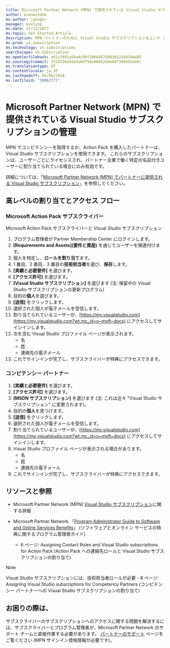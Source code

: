 ```yaml
---
title: Microsoft Partner Network (MPN) で提供されている Visual Studio サブスクリプションの管理 | Microsoft Docs
author: evanwindom
ms.author: jaunger
manager: evelynp
ms.date: 12/11/2017
ms.topic: Get-Started-Article
description: MPN パートナーのために Visual Studio サブスクリプションをエンド ユーザーに割り当てる方法。
ms.prod: vs-subscription
ms.technology: vs-subscriptions
searchscope: VS Subscription
ms.openlocfilehash: a81cf891a58a8c6bf206b057b883d133d92b0a85
ms.sourcegitcommit: 3724338a5da5a6d75ba00452b0a607388b93ed0c
ms.translationtype: HT
ms.contentlocale: ja-JP
ms.lasthandoff: 04/06/2018
ms.locfileid: "30862771"
---
```

# <a name="managing-visual-studio-subscriptions-offered-through-the-microsoft-partner-network-mpn"></a>Microsoft Partner Network (MPN) で提供されている Visual Studio サブスクリプションの管理

MPN でコンピテンシーを取得するか、Action Pack を購入したパートナーは、Visual Studio サブスクリプションを使用できます。 これらのサブスクリプションは、ユーザーごとにライセンスされ、パートナー企業で働く特定の名前付きユーザーに割り当てられている場合にのみ有効です。

詳細については、「[Microsoft Partner Network (MPN) でパートナーに提供される Visual Studio サブスクリプション](program-mpn.md)」を参照してください。

## <a name="high-level-assignment-and-access-flow"></a>高レベルの割り当てとアクセス フロー

### <a name="microsoft-action-pack-subscribers"></a>Microsoft Action Pack サブスクライバー
Microsoft Action Pack サブスクライバーと Visual Studio サブスクリプション

1. プログラム管理者が Partner Membership Center にログインします。
2. **[Requirements and Assets]\(要件と資産\)** を通じてユーザーを関連付けます。
3. 個人を特定し、**ロールを割り当て**ます。
4. 1 番目、2 番目、3 番目の**技術担当者**を選び、**保存**します。
5. **[実績と必要要件]** を選びます。
6. **[アクセス許可]** を選びます。
7. **[Visual Studio サブスクリプション]** を選びます (注: 保留中の Visual Studio サブスクリプションの更新プログラム)
8. 目的の**個人**を選びます。
9. **[送信]** をクリックします。
10. 選択された個人が電子メールを受信します。
11. 割り当てられているユーザーが、[https://my.visualstudio.com](https://my.visualstudio.com?wt.mc_id=o~msft~docs) にアクセスしてサインインします。
12. 次を含む Visual Studio プロファイル ページが表示されます。
    - 名
    - 姓
    - 連絡先の電子メール
13. これでサインインが完了し、サブスクライバーが特典にアクセスできます。


### <a name="competency-partners"></a>コンピテンシー パートナー
1. **[実績と必要要件]** を選びます。
2. **[アクセス許可]** を選びます。
3. **[MSDN サブスクリプション]** を選びます (注: これは近々 "Visual Studio サブスクリプション" に変更されます)。
4. 目的の**個人**を見つけます。
5. **[送信]** をクリックします。
6. 選択された個人が電子メールを受信します。
7. 割り当てられているユーザーが、[https://my.visualstudio.com](https://my.visualstudio.com?wt.mc_id=o~msft~docs) にアクセスしてサインインします。
8. Visual Studio プロファイル ページが表示される場合があります。
    - 名
    - 姓
    - 連絡先の電子メール
9. これでサインインが完了し、サブスクライバーが特典にアクセスできます。

## <a name="resources-and-references"></a>リソースと参照

- Microsoft Partner Network (MPN) [Visual Studio サブスクリプション](https://partner.microsoft.com/membership/msdn-subscriptions)に関する詳細

- Microsoft Partner Network 「[Program Administrator Guide to Software and Online Services Benefits](https://assets.microsoft.com/Program-Administrator-Guide-to-Software-and-Online-Services-Benefits_1.pdf)」 (ソフトウェアとオンライン サービスの特典に関するプログラム管理者ガイド)
    - 6 ページ: Assigning Contact Roles and Visual Studio subscriptions for Action Pack (Action Pack への連絡先ロールと Visual Studio サブスクリプションの割り当て)

> [!NOTE]
> Visual Studio サブスクリプションには、技術担当者ロールが必要
    - 8 ページ: Assigning Visual Studio subscriptions for Competency Partners (コンピテンシー パートナーへの Visual Studio サブスクリプションの割り当て)

## <a name="need-help"></a>お困りの際は、
サブスクライバーのサブスクリプションへのアクセスに関する問題を解決するには、サブスクライバーとプログラム管理者が、Microsoft Partner Network のサポート チームと直接作業する必要があります。 [パートナーのサポート](https://partner.microsoft.com/support) ページをご覧ください  (MPN サインイン資格情報が必要です)。
